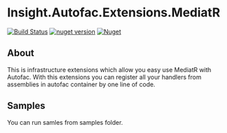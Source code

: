 Insight.Autofac.Extensions.MediatR
==================================
[![Build Status](https://travis-ci.org/InsightAppDev/Insight.Autofac.Extensions.MediatR.svg?branch=master)](https://travis-ci.org/InsightAppDev/Insight.Autofac.Extensions.MediatR)
[![nuget version](https://img.shields.io/nuget/v/Insight.Autofac.Extensions.MediatR)](https://www.nuget.org/packages/Insight.Autofac.Extensions.MediatR/)
[![Nuget](https://img.shields.io/nuget/dt/Insight.Autofac.Extensions.MediatR?color=%2300000)](https://www.nuget.org/packages/Insight.Autofac.Extensions.MediatR/)

About
----------------------------------
This is infrastructure extensions which allow you easy use MediatR with Autofac. With this extensions you can register all your handlers from assemblies in autofac container by one line of code.


Samples
----------------------------------
You can run samles from samples folder.

